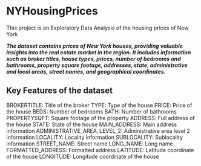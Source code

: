 # NYHousingPrices

This project is an Exploratory Data Analysis of the housing prices of New York

***The dataset contains prices of New York houses, providing valuable insights into the real estate market in the region. It includes information such as broker titles, house types, prices, number of bedrooms and bathrooms, property square footage, addresses, state, administrative and local areas, street names, and geographical coordinates.***

## Key Features of the dataset
BROKERTITLE: Title of the broker
TYPE: Type of the house
PRICE: Price of the house
BEDS: Number of bedrooms
BATH: Number of bathrooms
PROPERTYSQFT: Square footage of the property
ADDRESS: Full address of the house
STATE: State of the house
MAIN_ADDRESS: Main address information
ADMINISTRATIVE_AREA_LEVEL_2: Administrative area level 2 information
LOCALITY: Locality information
SUBLOCALITY: Sublocality information
STREET_NAME: Street name
LONG_NAME: Long name
FORMATTED_ADDRESS: Formatted address
LATITUDE: Latitude coordinate of the house
LONGITUDE: Longitude coordinate of the house
